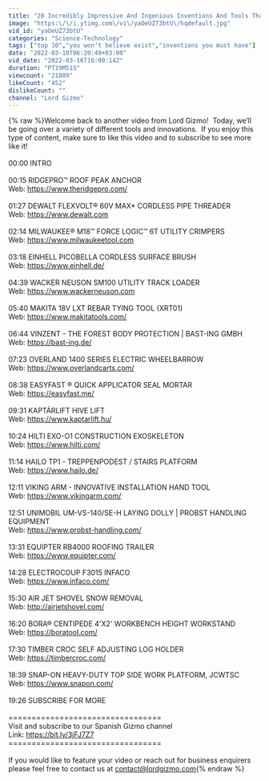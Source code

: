 ```yaml
---
title: "20 Incredibly Impressive And Ingenious Inventions And Tools That’ll Simplify Your Work"
image: "https:\/\/i.ytimg.com\/vi\/yaOeUZ73btU\/hqdefault.jpg"
vid_id: "yaOeUZ73btU"
categories: "Science-Technology"
tags: ["top 10","you won’t believe exist","inventions you must have"]
date: "2022-03-18T06:20:49+03:00"
vid_date: "2022-03-16T16:00:14Z"
duration: "PT19M51S"
viewcount: "21809"
likeCount: "452"
dislikeCount: ""
channel: "Lord Gizmo"
---
```

{% raw %}Welcome back to another video from Lord Gizmo!  Today, we’ll be going over a variety of different tools and innovations.  If you enjoy this type of content, make sure to like this video and to subscribe to see more like it!<br /><br />00:00 INTRO<br /><br />00:15 RIDGEPRO™ ROOF PEAK ANCHOR<br />Web: <a rel="nofollow" target="blank" href="https://www.theridgepro.com/">https://www.theridgepro.com/</a><br /><br />01:27 DEWALT FLEXVOLT® 60V MAX* CORDLESS PIPE THREADER<br />Web: <a rel="nofollow" target="blank" href="https://www.dewalt.com">https://www.dewalt.com</a><br /><br />02:14 MILWAUKEE® M18™ FORCE LOGIC™ 6T UTILITY CRIMPERS<br />Web: <a rel="nofollow" target="blank" href="https://www.milwaukeetool.com">https://www.milwaukeetool.com</a><br /><br />03:18 EINHELL PICOBELLA CORDLESS SURFACE BRUSH<br />Web: <a rel="nofollow" target="blank" href="https://www.einhell.de/">https://www.einhell.de/</a><br /><br />04:39 WACKER NEUSON SM100 UTILITY TRACK LOADER <br />Web: <a rel="nofollow" target="blank" href="https://www.wackerneuson.com">https://www.wackerneuson.com</a><br /><br />05:40 MAKITA 18V LXT REBAR TYING TOOL (XRT01)<br />Web: <a rel="nofollow" target="blank" href="https://www.makitatools.com/">https://www.makitatools.com/</a><br /><br />06:44 VINZENT  - THE FOREST BODY PROTECTION | BAST-ING GMBH<br />Web: <a rel="nofollow" target="blank" href="https://bast-ing.de/">https://bast-ing.de/</a><br /><br />07:23 OVERLAND 1400 SERIES ELECTRIC WHEELBARROW<br />Web: <a rel="nofollow" target="blank" href="https://www.overlandcarts.com/">https://www.overlandcarts.com/</a><br /><br />08:38 EASYFAST ® QUICK APPLICATOR SEAL MORTAR<br />Web: <a rel="nofollow" target="blank" href="https://easyfast.me/">https://easyfast.me/</a><br /><br />09:31 KAPTÁRLIFT HIVE LIFT <br />Web: <a rel="nofollow" target="blank" href="https://www.kaptarlift.hu/">https://www.kaptarlift.hu/</a><br /><br />10:24 HILTI EXO-O1 CONSTRUCTION EXOSKELETON<br />Web: <a rel="nofollow" target="blank" href="https://www.hilti.com/">https://www.hilti.com/</a><br /><br />11:14 HAILO TP1 - TREPPENPODEST / STAIRS PLATFORM<br />Web: <a rel="nofollow" target="blank" href="https://www.hailo.de/">https://www.hailo.de/</a><br /><br />12:11 VIKING ARM - INNOVATIVE INSTALLATION HAND TOOL<br />Web: <a rel="nofollow" target="blank" href="https://www.vikingarm.com/">https://www.vikingarm.com/</a><br /><br />12:51 UNIMOBIL UM-VS-140/SE-H LAYING DOLLY | PROBST HANDLING EQUIPMENT<br />Web: <a rel="nofollow" target="blank" href="https://www.probst-handling.com/">https://www.probst-handling.com/</a><br /><br />13:31 EQUIPTER RB4000 ROOFING TRAILER<br />Web: <a rel="nofollow" target="blank" href="https://www.equipter.com/">https://www.equipter.com/</a><br /><br />14:28 ELECTROCOUP F3015 INFACO<br />Web: <a rel="nofollow" target="blank" href="https://www.infaco.com/">https://www.infaco.com/</a><br /><br />15:30 AIR JET SHOVEL SNOW REMOVAL<br />Web: <a rel="nofollow" target="blank" href="http://airjetshovel.com/">http://airjetshovel.com/</a><br /><br />16:20 BORA® CENTIPEDE 4'X2' WORKBENCH HEIGHT WORKSTAND<br />Web: <a rel="nofollow" target="blank" href="https://boratool.com/">https://boratool.com/</a><br /><br />17:30 TIMBER CROC SELF ADJUSTING LOG HOLDER<br />Web: <a rel="nofollow" target="blank" href="https://timbercroc.com/">https://timbercroc.com/</a><br /><br />18:39 SNAP-ON HEAVY-DUTY TOP SIDE WORK PLATFORM, JCWTSC<br />Web: <a rel="nofollow" target="blank" href="https://www.snapon.com/">https://www.snapon.com/</a><br /><br />19:26 SUBSCRIBE FOR MORE<br /><br />=================================<br />Visit and subscribe to our Spanish Gizmo channel<br />Link: <a rel="nofollow" target="blank" href="https://bit.ly/3jFJ7Z7">https://bit.ly/3jFJ7Z7</a><br />=================================<br /><br />If you would like to feature your video or reach out for business enquirers please feel free to contact us at contact@lordgizmo.com{% endraw %}
